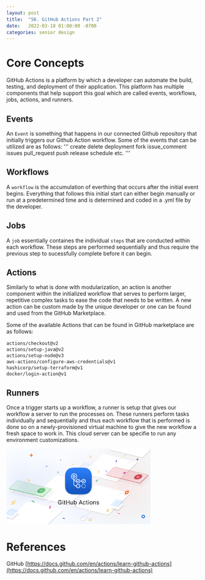 ```yaml
---
layout: post
title:  "S6. GitHub Actions Part 2"
date:   2022-03-18 01:00:00 -0700
categories: senior design
---
```

<html><head><link rel="stylesheet" type="text/css" href="/../style2.css"></head><style>img {width: 75%}</style></html>

# Core Concepts

GitHub Actions is a platform by which a developer can automate the build, testing, and deployment of their application. This platform has multiple components that help support this goal which are called events, workflows, jobs, actions, and runners. 

## Events

An `Event` is something that happens in our connected Github repository that initially triggers our Github Action workflow. Some of the events that can be utilized are as follows:
'''
create
delete
deployment
fork
issue_comment
issues
pull_request
push
release
schedule
etc.
'''
## Workflows

A `workflow` is the accumulation of everthing that occurs after the initial event begins. Everything that follows this initial start can either begin manually or run at a predetermined time and is determined and coded in a .yml file by the developer.

## Jobs

A `job` essentially containes the individual `steps` that are conducted within each workflow. These steps are performed sequentially and thus require the previous step to sucessfully complete before it can begin. 

## Actions

Similarly to what is done with modularization, an action is another component within the initialized workflow that serves to perform larger, repetitive complex tasks to ease the code that needs to be written. A new action can be custom made by the unique developer or one can be found and used from the GitHub Marketplace.

Some of the available Actions that can be found in GitHub marketplace are as follows:
```
actions/checkout@v2
actions/setup-java@v2
actions/setup-node@v3
aws-actions/configure-aws-credentials@v1
hashicorp/setup-terraform@v1
docker/login-action@v1
```

## Runners

Once a trigger starts up a workflow, a runner is setup that gives our workflow a server to run the processes on. These runners perform tasks individually and sequentially and thus each workflow that is performed is done so on a newly-provisioned virtual machine to give the new workflow a fresh space to work in. This cloud server can be specifie to run any environment customizations.


![image](/images/actions.png)

# References

GitHub [https://docs.github.com/en/actions/learn-github-actions](https://docs.github.com/en/actions/learn-github-actions)
